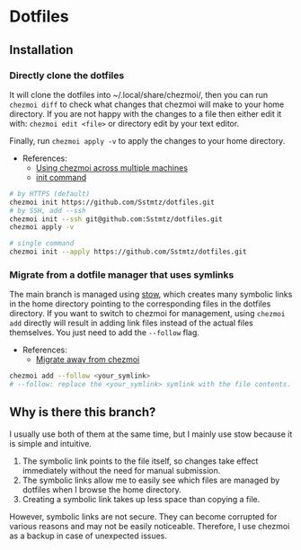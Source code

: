 # Dotfiles

## Installation

### Directly clone the dotfiles

It will clone the dotfiles into ~/.local/share/chezmoi/, then you can run `chezmoi diff` to check what changes that chezmoi will make to your home directory. If you are not happy with the changes to a file then either edit it with: `chezmoi edit <file>` or directory edit by your text editor.

Finally, run `chezmoi apply -v` to apply the changes to your home directory.

- References:
  - [Using chezmoi across multiple machines](https://www.chezmoi.io/quick-start/#using-chezmoi-across-multiple-machines)
  - [init command](https://www.chezmoi.io/reference/commands/init/)

```sh
# by HTTPS (default)
chezmoi init https://github.com/Sstmtz/dotfiles.git
# by SSH, add --ssh 
chezmoi init --ssh git@github.com:Sstmtz/dotfiles.git
chezmoi apply -v

# single command
chezmoi init --apply https://github.com/Sstmtz/dotfiles.git
```

### Migrate from a dotfile manager that uses symlinks

The main branch is managed using [stow](https://github.com/aspiers/stow), which creates many symbolic links in the home directory pointing to the corresponding files in the dotfiles directory. If you want to switch to chezmoi for management, using `chezmoi add` directly will result in adding link files instead of the actual files themselves. You just need to add the `--follow` flag.

- References:
  - [Migrate away from chezmoi](https://www.chezmoi.io/user-guide/advanced/migrate-away-from-chezmoi/)

```sh
chezmoi add --follow <your_symlink>
# --follow: replace the <your_symlink> symlink with the file contents.
```

## Why is there this branch?

I usually use both of them at the same time, but I mainly use stow because it is simple and intuitive.

1. The symbolic link points to the file itself, so changes take effect immediately without the need for manual submission.
2. The symbolic links allow me to easily see which files are managed by dotfiles when I browse the home directory.
3. Creating a symbolic link takes up less space than copying a file.

However, symbolic links are not secure. They can become corrupted for various reasons and may not be easily noticeable. Therefore, I use chezmoi as a backup in case of unexpected issues.
